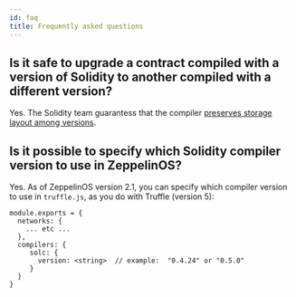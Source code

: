 ```yaml
---
id: faq
title: Frequently asked questions
---
```


## Is it safe to upgrade a contract compiled with a version of Solidity to another compiled with a different version?

Yes. The Solidity team guarantess that the compiler [preserves storage layout among versions](https://twitter.com/ethchris/status/1073692785176444928).

## Is it possible to specify which Solidity compiler version to use in ZeppelinOS?

Yes. As of ZeppelinOS version 2.1, you can specify which compiler version to use in `truffle.js`, as you do with Truffle (version 5):

```
module.exports = {
  networks: {
    ... etc ...
  },
  compilers: {
     solc: {
       version: <string>  // example:  "0.4.24" or "0.5.0"
     }
  }
}
```
